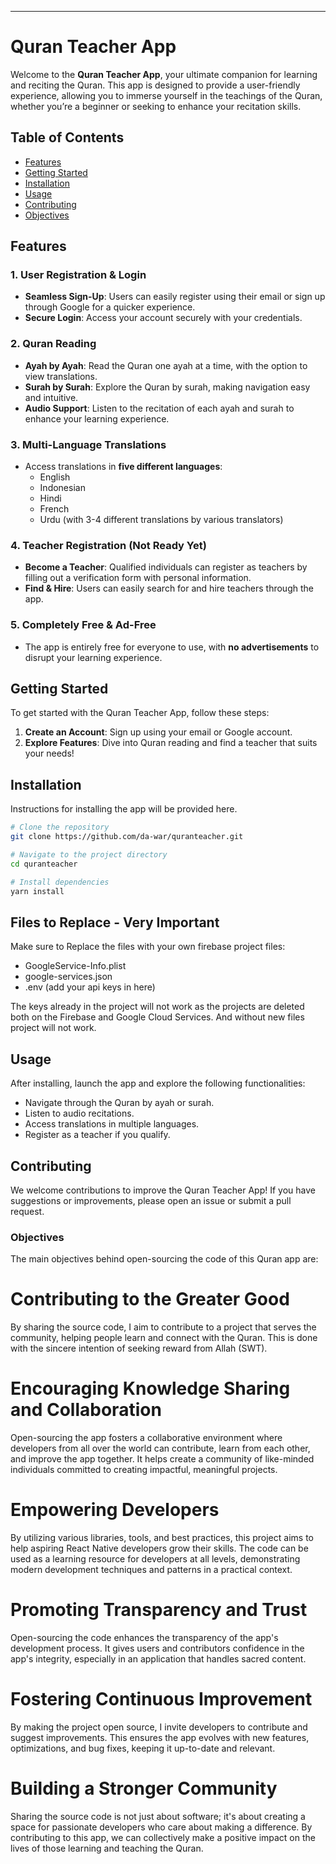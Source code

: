 
---

# Quran Teacher App

Welcome to the **Quran Teacher App**, your ultimate companion for learning and reciting the Quran. This app is designed to provide a user-friendly experience, allowing you to immerse yourself in the teachings of the Quran, whether you’re a beginner or seeking to enhance your recitation skills.

## Table of Contents

- [Features](#features)
- [Getting Started](#getting-started)
- [Installation](#installation)
- [Usage](#usage)
- [Contributing](#contributing)
- [Objectives](#objectives)

## Features

### 1. User Registration & Login
- **Seamless Sign-Up**: Users can easily register using their email or sign up through Google for a quicker experience.
- **Secure Login**: Access your account securely with your credentials.

### 2. Quran Reading
- **Ayah by Ayah**: Read the Quran one ayah at a time, with the option to view translations.
- **Surah by Surah**: Explore the Quran by surah, making navigation easy and intuitive.
- **Audio Support**: Listen to the recitation of each ayah and surah to enhance your learning experience.

### 3. Multi-Language Translations
- Access translations in **five different languages**:
  - English
  - Indonesian
  - Hindi
  - French
  - Urdu (with 3-4 different translations by various translators)

### 4. Teacher Registration (Not Ready Yet)
- **Become a Teacher**: Qualified individuals can register as teachers by filling out a verification form with personal information.
- **Find & Hire**: Users can easily search for and hire teachers through the app.

### 5. Completely Free & Ad-Free
- The app is entirely free for everyone to use, with **no advertisements** to disrupt your learning experience.

## Getting Started

To get started with the Quran Teacher App, follow these steps:

1. **Create an Account**: Sign up using your email or Google account.
2. **Explore Features**: Dive into Quran reading and find a teacher that suits your needs!

## Installation

Instructions for installing the app will be provided here.

```bash
# Clone the repository
git clone https://github.com/da-war/quranteacher.git

# Navigate to the project directory
cd quranteacher

# Install dependencies
yarn install
```

## Files to Replace - Very Important
Make sure to Replace the files with your own firebase project files:
- GoogleService-Info.plist
- google-services.json
- .env (add your api keys in here)

The keys already in the project will not work as the projects are deleted both on the Firebase and Google Cloud Services. And without new files project will not work.

## Usage

After installing, launch the app and explore the following functionalities:
- Navigate through the Quran by ayah or surah.
- Listen to audio recitations.
- Access translations in multiple languages.
- Register as a teacher if you qualify.

## Contributing

We welcome contributions to improve the Quran Teacher App! If you have suggestions or improvements, please open an issue or submit a pull request.

### Objectives
The main objectives behind open-sourcing the code of this Quran app are:

# Contributing to the Greater Good
By sharing the source code, I aim to contribute to a project that serves the community, helping people learn and connect with the Quran. This is done with the sincere intention of seeking reward from Allah (SWT).

# Encouraging Knowledge Sharing and Collaboration
Open-sourcing the app fosters a collaborative environment where developers from all over the world can contribute, learn from each other, and improve the app together. It helps create a community of like-minded individuals committed to creating impactful, meaningful projects.

# Empowering Developers
By utilizing various libraries, tools, and best practices, this project aims to help aspiring React Native developers grow their skills. The code can be used as a learning resource for developers at all levels, demonstrating modern development techniques and patterns in a practical context.

# Promoting Transparency and Trust
Open-sourcing the code enhances the transparency of the app's development process. It gives users and contributors confidence in the app's integrity, especially in an application that handles sacred content.

# Fostering Continuous Improvement
By making the project open source, I invite developers to contribute and suggest improvements. This ensures the app evolves with new features, optimizations, and bug fixes, keeping it up-to-date and relevant.

# Building a Stronger Community
Sharing the source code is not just about software; it's about creating a space for passionate developers who care about making a difference. By contributing to this app, we can collectively make a positive impact on the lives of those learning and teaching the Quran.
